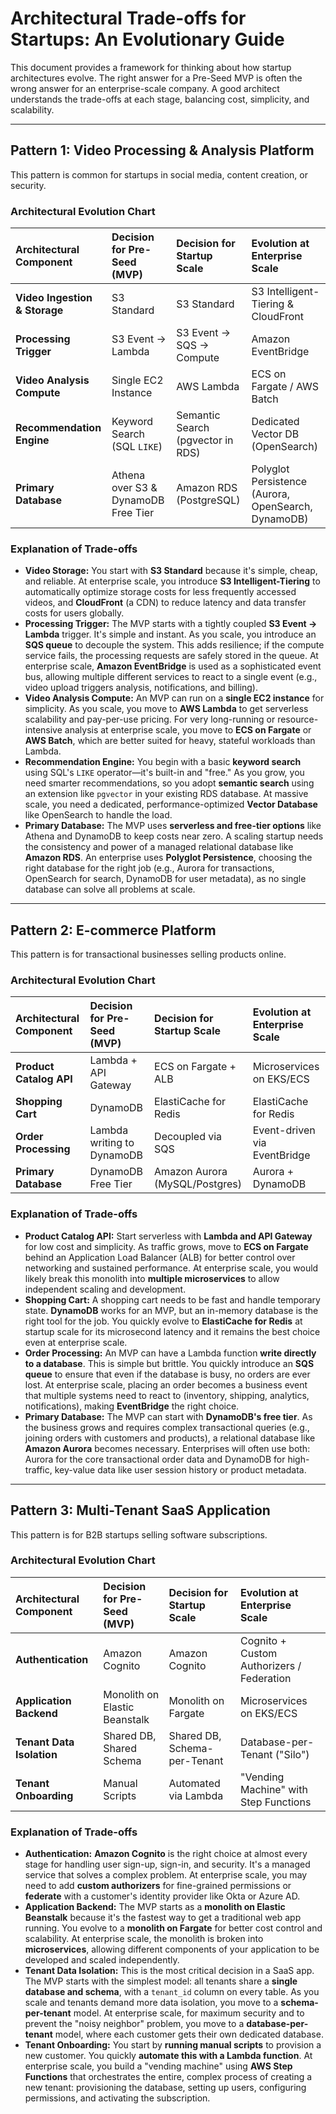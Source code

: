 # Architectural Trade-offs for Startups: An Evolutionary Guide

This document provides a framework for thinking about how startup architectures evolve. The right answer for a Pre-Seed MVP is often the wrong answer for an enterprise-scale company. A good architect understands the trade-offs at each stage, balancing cost, simplicity, and scalability.

---

## Pattern 1: Video Processing & Analysis Platform

This pattern is common for startups in social media, content creation, or security.

### Architectural Evolution Chart

| Architectural Component | Decision for Pre-Seed (MVP) | Decision for Startup Scale | Evolution at Enterprise Scale |
| :--- | :--- | :--- | :--- |
| **Video Ingestion & Storage** | S3 Standard | S3 Standard | S3 Intelligent-Tiering & CloudFront |
| **Processing Trigger** | S3 Event -> Lambda | S3 Event -> SQS -> Compute | Amazon EventBridge |
| **Video Analysis Compute** | Single EC2 Instance | AWS Lambda | ECS on Fargate / AWS Batch |
| **Recommendation Engine** | Keyword Search (SQL `LIKE`) | Semantic Search (pgvector in RDS) | Dedicated Vector DB (OpenSearch) |
| **Primary Database** | Athena over S3 & DynamoDB Free Tier| Amazon RDS (PostgreSQL) | Polyglot Persistence (Aurora, OpenSearch, DynamoDB) |

### Explanation of Trade-offs

*   **Video Storage:** You start with **S3 Standard** because it's simple, cheap, and reliable. At enterprise scale, you introduce **S3 Intelligent-Tiering** to automatically optimize storage costs for less frequently accessed videos, and **CloudFront** (a CDN) to reduce latency and data transfer costs for users globally.
*   **Processing Trigger:** The MVP starts with a tightly coupled **S3 Event -> Lambda** trigger. It's simple and instant. As you scale, you introduce an **SQS queue** to decouple the system. This adds resilience; if the compute service fails, the processing requests are safely stored in the queue. At enterprise scale, **Amazon EventBridge** is used as a sophisticated event bus, allowing multiple different services to react to a single event (e.g., video upload triggers analysis, notifications, and billing).
*   **Video Analysis Compute:** An MVP can run on a **single EC2 instance** for simplicity. As you scale, you move to **AWS Lambda** to get serverless scalability and pay-per-use pricing. For very long-running or resource-intensive analysis at enterprise scale, you move to **ECS on Fargate** or **AWS Batch**, which are better suited for heavy, stateful workloads than Lambda.
*   **Recommendation Engine:** You begin with a basic **keyword search** using SQL's `LIKE` operator—it's built-in and "free." As you grow, you need smarter recommendations, so you adopt **semantic search** using an extension like `pgvector` in your existing RDS database. At massive scale, you need a dedicated, performance-optimized **Vector Database** like OpenSearch to handle the load.
*   **Primary Database:** The MVP uses **serverless and free-tier options** like Athena and DynamoDB to keep costs near zero. A scaling startup needs the consistency and power of a managed relational database like **Amazon RDS**. An enterprise uses **Polyglot Persistence**, choosing the right database for the right job (e.g., Aurora for transactions, OpenSearch for search, DynamoDB for user metadata), as no single database can solve all problems at scale.

---

## Pattern 2: E-commerce Platform

This pattern is for transactional businesses selling products online.

### Architectural Evolution Chart

| Architectural Component | Decision for Pre-Seed (MVP) | Decision for Startup Scale | Evolution at Enterprise Scale |
| :--- | :--- | :--- | :--- |
| **Product Catalog API** | Lambda + API Gateway | ECS on Fargate + ALB | Microservices on EKS/ECS |
| **Shopping Cart** | DynamoDB | ElastiCache for Redis | ElastiCache for Redis |
| **Order Processing** | Lambda writing to DynamoDB | Decoupled via SQS | Event-driven via EventBridge |
| **Primary Database** | DynamoDB Free Tier | Amazon Aurora (MySQL/Postgres) | Aurora + DynamoDB |

### Explanation of Trade-offs

*   **Product Catalog API:** Start serverless with **Lambda and API Gateway** for low cost and simplicity. As traffic grows, move to **ECS on Fargate** behind an Application Load Balancer (ALB) for better control over networking and sustained performance. At enterprise scale, you would likely break this monolith into **multiple microservices** to allow independent scaling and development.
*   **Shopping Cart:** A shopping cart needs to be fast and handle temporary state. **DynamoDB** works for an MVP, but an in-memory database is the right tool for the job. You quickly evolve to **ElastiCache for Redis** at startup scale for its microsecond latency and it remains the best choice even at enterprise scale.
*   **Order Processing:** An MVP can have a Lambda function **write directly to a database**. This is simple but brittle. You quickly introduce an **SQS queue** to ensure that even if the database is busy, no orders are ever lost. At enterprise scale, placing an order becomes a business event that multiple systems need to react to (inventory, shipping, analytics, notifications), making **EventBridge** the right choice.
*   **Primary Database:** The MVP can start with **DynamoDB's free tier**. As the business grows and requires complex transactional queries (e.g., joining orders with customers and products), a relational database like **Amazon Aurora** becomes necessary. Enterprises will often use both: Aurora for the core transactional order data and DynamoDB for high-traffic, key-value data like user session history or product metadata.

---

## Pattern 3: Multi-Tenant SaaS Application

This pattern is for B2B startups selling software subscriptions.

### Architectural Evolution Chart

| Architectural Component | Decision for Pre-Seed (MVP) | Decision for Startup Scale | Evolution at Enterprise Scale |
| :--- | :--- | :--- | :--- |
| **Authentication** | Amazon Cognito | Amazon Cognito | Cognito + Custom Authorizers / Federation |
| **Application Backend** | Monolith on Elastic Beanstalk | Monolith on Fargate | Microservices on EKS/ECS |
| **Tenant Data Isolation** | Shared DB, Shared Schema | Shared DB, Schema-per-Tenant | Database-per-Tenant ("Silo") |
| **Tenant Onboarding** | Manual Scripts | Automated via Lambda | "Vending Machine" with Step Functions |

### Explanation of Trade-offs

*   **Authentication:** **Amazon Cognito** is the right choice at almost every stage for handling user sign-up, sign-in, and security. It's a managed service that solves a complex problem. At enterprise scale, you may need to add **custom authorizers** for fine-grained permissions or **federate** with a customer's identity provider like Okta or Azure AD.
*   **Application Backend:** The MVP starts as a **monolith on Elastic Beanstalk** because it's the fastest way to get a traditional web app running. You evolve to a **monolith on Fargate** for better cost control and scalability. At enterprise scale, the monolith is broken into **microservices**, allowing different components of your application to be developed and scaled independently.
*   **Tenant Data Isolation:** This is the most critical decision in a SaaS app. The MVP starts with the simplest model: all tenants share a **single database and schema**, with a `tenant_id` column on every table. As you scale and tenants demand more data isolation, you move to a **schema-per-tenant** model. At enterprise scale, for maximum security and to prevent the "noisy neighbor" problem, you move to a **database-per-tenant** model, where each customer gets their own dedicated database.
*   **Tenant Onboarding:** You start by **running manual scripts** to provision a new customer. You quickly **automate this with a Lambda function**. At enterprise scale, you build a "vending machine" using **AWS Step Functions** that orchestrates the entire, complex process of creating a new tenant: provisioning the database, setting up users, configuring permissions, and activating the subscription.
